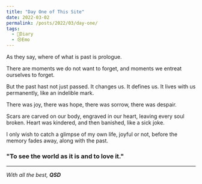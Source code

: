 ```yaml
---
title: "Day One of This Site"
date: 2022-03-02
permalink: /posts/2022/03/day-one/
tags:
  - 📘Diary
  - 😢Emo
---
```



As they say, where of what is past is prologue.


There are moments we do not want to forget, and moments we entreat ourselves to forget. 

But the past hast not just passed. It changes us. It defines us. It lives with us permanently, like an indelible mark. 

There was joy, there was hope, there was sorrow, there was despair. 

Scars are carved on our body, engraved in our heart, leaving every soul broken. Heart was kindered, and then banished, like a sick joke.

I only wish to catch a glimpse of my own life, joyful or not, before the memory fades away, along with the past.

### "To see the world as it is and to love it."



---
*With all the best,*
***QSD***